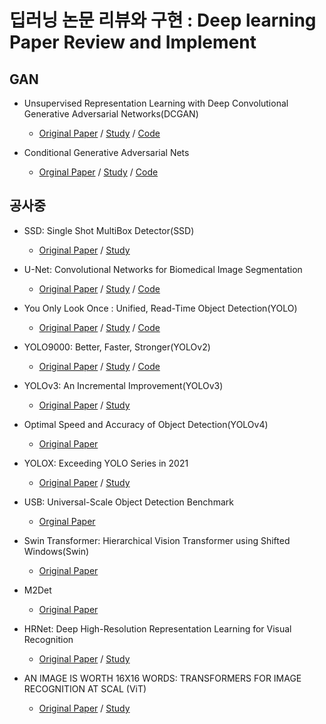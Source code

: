 # 딥러닝 논문 리뷰와 구현 : Deep learning Paper Review and Implement

## GAN

- Unsupervised Representation Learning with Deep Convolutional Generative Adversarial Networks(DCGAN)
    - [Original Paper](https://arxiv.org/abs/1511.06434) / [Study]() / [Code](https://github.com/Junhyuk93/studying-deep-learning-paper/tree/main/DCGAN)

- Conditional Generative Adversarial Nets
    - [Orginal Paper](https://arxiv.org/pdf/1411.1784.pdf) / [Study]() / [Code](https://github.com/Junhyuk93/PyTorchImplementation/blob/main/CGAN/CGAN_Code.ipynb)

## 공사중

- SSD: Single Shot MultiBox Detector(SSD)
    - [Original Paper](https://arxiv.org/pdf/1512.02325.pdf) / [Study]()

- U-Net: Convolutional Networks for Biomedical Image Segmentation
    - [Original Paper](https://arxiv.org/pdf/1505.04597.pdf) / [Study]() / [Code](https://github.com/Junhyuk93/studying-deep-learning-paper/tree/main/UNet)

- You Only Look Once : Unified, Read-Time Object Detection(YOLO)
    - [Original Paper](https://arxiv.org/pdf/1506.02640.pdf) / [Study](https://github.com/Junhyuk93/PyTorchImplementation/blob/main/YOLO/Yolo%20.pdf) / [Code](https://github.com/Junhyuk93/PyTorchImplementation/tree/main/YOLO/Code)

- YOLO9000: Better, Faster, Stronger(YOLOv2)
    - [Original Paper](https://arxiv.org/pdf/1612.08242.pdf) / [Study](https://github.com/Junhyuk93/PyTorchImplementation/blob/main/YOLOv2/Yolov2.pdf) / [Code]()

- YOLOv3: An Incremental Improvement(YOLOv3)
    - [Original Paper](https://arxiv.org/pdf/1804.02767.pdf) / [Study](https://github.com/Junhyuk93/studying-deep-learning-paper/blob/main/YOLOv3/Yolov3.pdf)

- Optimal Speed and Accuracy of Object Detection(YOLOv4)
    - [Original Paper](https://arxiv.org/pdf/2004.10934.pdf)

- YOLOX: Exceeding YOLO Series in 2021
    - [Original Paper](https://arxiv.org/pdf/2107.08430.pdf) / [Study](https://github.com/Junhyuk93/studying-deep-learning-paper/blob/main/YOLOX/YOLOX_review.md)

- USB: Universal-Scale Object Detection Benchmark
    - [Orginal Paper](https://arxiv.org/pdf/2103.14027.pdf)

- Swin Transformer: Hierarchical Vision Transformer using Shifted Windows(Swin)
    - [Original Paper](https://arxiv.org/pdf/2103.14030)

- M2Det
    - [Original Paper](https://arxiv.org/pdf/1811.04533.pdf)  

- HRNet: Deep High-Resolution Representation Learning for Visual Recognition
    - [Original Paper](https://arxiv.org/pdf/1908.07919.pdf) / [Study](https://junhyuk93.github.io/segmentation,/hrnet/2021/10/25/Ai-BoostCamp-P_stage-HRNet/)

- AN IMAGE IS WORTH 16X16 WORDS: TRANSFORMERS FOR IMAGE RECOGNITION AT SCAL (ViT)
    - [Original Paper](https://arxiv.org/pdf/2010.11929.pdf) / [Study](https://github.com/Junhyuk93/studying-deep-learning-paper/blob/main/ViT/ViT_study.md)

